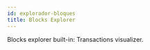 ```yaml
---
id: explorador-bloques
title: Blocks Explorer
---
```


Blocks explorer built-in: Transactions visualizer.
